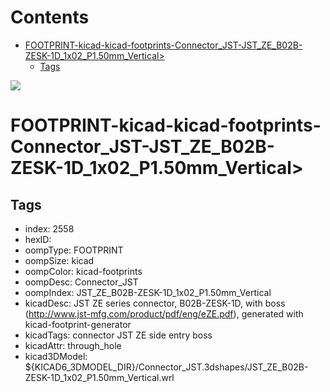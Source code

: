 



Contents
========

* [FOOTPRINT-kicad-kicad-footprints-Connector_JST-JST_ZE_B02B-ZESK-1D_1x02_P1.50mm_Vertical>](#footprint-kicad-kicad-footprints-connector_jst-jst_ze_b02b-zesk-1d_1x02_p150mm_vertical)
	* [Tags](#tags)
  
![][im]
# FOOTPRINT-kicad-kicad-footprints-Connector_JST-JST_ZE_B02B-ZESK-1D_1x02_P1.50mm_Vertical>

## Tags

- index: 2558
- hexID: 
- oompType: FOOTPRINT
- oompSize: kicad
- oompColor: kicad-footprints
- oompDesc: Connector_JST
- oompIndex: JST_ZE_B02B-ZESK-1D_1x02_P1.50mm_Vertical
- kicadDesc: JST ZE series connector, B02B-ZESK-1D, with boss (http://www.jst-mfg.com/product/pdf/eng/eZE.pdf), generated with kicad-footprint-generator
- kicadTags: connector JST ZE side entry boss
- kicadAttr: through_hole
- kicad3DModel: ${KICAD6_3DMODEL_DIR}/Connector_JST.3dshapes/JST_ZE_B02B-ZESK-1D_1x02_P1.50mm_Vertical.wrl



[im]: image.png
